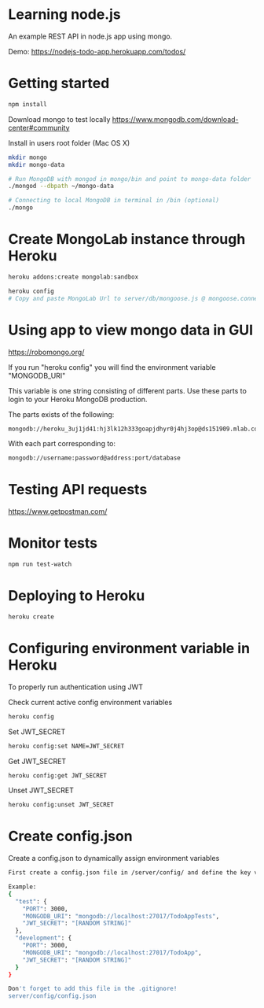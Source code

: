 # Learning node.js
An example REST API in node.js app using mongo.

Demo:
https://nodejs-todo-app.herokuapp.com/todos/

# Getting started
``` bash
npm install
```

Download mongo to test locally
https://www.mongodb.com/download-center#community

Install in users root folder (Mac OS X)
``` bash
mkdir mongo
mkdir mongo-data
```

``` bash
# Run MongoDB with mongod in mongo/bin and point to mongo-data folder
./mongod --dbpath ~/mongo-data

# Connecting to local MongoDB in terminal in /bin (optional)
./mongo
```

# Create MongoLab instance through Heroku
``` bash
heroku addons:create mongolab:sandbox

heroku config
# Copy and paste MongoLab Url to server/db/mongoose.js @ mongoose.connect()
```

# Using app to view mongo data in GUI
https://robomongo.org/

If you run "heroku config" you will find the environment variable "MONGODB_URI"

This variable is one string consisting of different parts. Use these parts to login to your Heroku MongoDB production.

The parts exists of the following:
``` bash
mongodb://heroku_3uj1jd41:hj3lk12h333goapjdhyr0j4hj3op@ds151909.mlab.com:51909/heroku_3uj1jd41
```
With each part corresponding to:
``` bash
mongodb://username:password@address:port/database
````

# Testing API requests
https://www.getpostman.com/

# Monitor tests
``` bash
npm run test-watch
```

# Deploying to Heroku
``` bash
heroku create
```

# Configuring environment variable in Heroku
To properly run authentication using JWT

Check current active config environment variables
``` bash
heroku config
```

Set JWT_SECRET
``` bash
heroku config:set NAME=JWT_SECRET
```

Get JWT_SECRET
``` bash
heroku config:get JWT_SECRET
```

Unset JWT_SECRET
``` bash
heroku config:unset JWT_SECRET
```

# Create config.json
Create a config.json to dynamically assign environment variables
``` bash
First create a config.json file in /server/config/ and define the key value pairs below.

Example:
{
  "test": {
    "PORT": 3000,
    "MONGODB_URI": "mongodb://localhost:27017/TodoAppTests",
    "JWT_SECRET": "[RANDOM STRING]"
  },
  "development": {
    "PORT": 3000,
    "MONGODB_URI": "mongodb://localhost:27017/TodoApp",
    "JWT_SECRET": "[RANDOM STRING]"
  }
}

Don't forget to add this file in the .gitignore!
server/config/config.json
```


